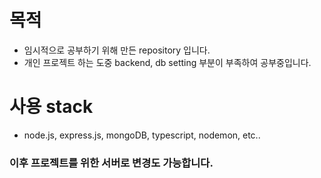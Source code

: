 # 목적
- 임시적으로 공부하기 위해 만든 repository 입니다.
- 개인 프로젝트 하는 도중 backend, db setting 부분이 부족하여 공부중입니다.

# 사용 stack
- node.js, express.js, mongoDB, typescript, nodemon, etc..

### 이후 프로젝트를 위한 서버로 변경도 가능합니다.